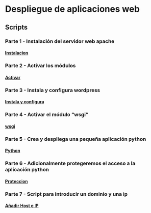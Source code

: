 # Despliegue de aplicaciones web
## Scripts
### Parte 1 - Instalación del servidor web apache
#### [Instalacion](https://github.com/Braeek/ProyectoDespliegue/blob/main/Proyecto/InstalacionApache.md)

### Parte 2 - Activar los módulos
#### [Activar]()

### Parte 3 - Instala y configura wordpress
#### [Instala y configura]()

### Parte 4 - Activar el módulo “wsgi”
#### [wsgi]()

### Parte 5 - Crea y despliega una pequeña aplicación python
#### [Python]()

### Parte 6 - Adicionalmente protegeremos el acceso a la aplicación python
#### [Proteccion]()

### Parte 7 - Script para introducir un dominio y una ip
#### [Añadir Host e IP]()
